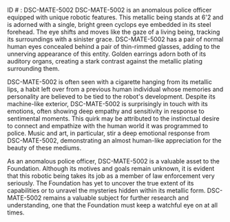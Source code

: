 ID # : DSC-MATE-5002
DSC-MATE-5002 is an anomalous police officer equipped with unique robotic features. This metallic being stands at 6'2 and is adorned with a single, bright green cyclops eye embedded in its steel forehead. The eye shifts and moves like the gaze of a living being, tracking its surroundings with a sinister grace. DSC-MATE-5002 has a pair of normal human eyes concealed behind a pair of thin-rimmed glasses, adding to the unnerving appearance of this entity. Golden earrings adorn both of its auditory organs, creating a stark contrast against the metallic plating surrounding them.

DSC-MATE-5002 is often seen with a cigarette hanging from its metallic lips, a habit left over from a previous human individual whose memories and personality are believed to be tied to the robot's development. Despite its machine-like exterior, DSC-MATE-5002 is surprisingly in touch with its emotions, often showing deep empathy and sensitivity in response to sentimental moments. This quirk may be attributed to the instinctual desire to connect and empathize with the human world it was programmed to police. Music and art, in particular, stir a deep emotional response from DSC-MATE-5002, demonstrating an almost human-like appreciation for the beauty of these mediums.

As an anomalous police officer, DSC-MATE-5002 is a valuable asset to the Foundation. Although its motives and goals remain unknown, it is evident that this robotic being takes its job as a member of law enforcement very seriously. The Foundation has yet to uncover the true extent of its capabilities or to unravel the mysteries hidden within its metallic form. DSC-MATE-5002 remains a valuable subject for further research and understanding, one that the Foundation must keep a watchful eye on at all times.
